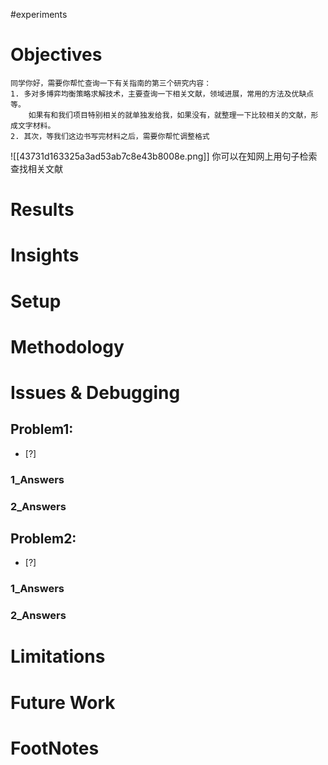 #experiments


# Objectives


```ad-summary
同学你好，需要你帮忙查询一下有关指南的第三个研究内容：
1. 多对多博弈均衡策略求解技术，主要查询一下相关文献，领域进展，常用的方法及优缺点等。
	如果有和我们项目特别相关的就单独发给我，如果没有，就整理一下比较相关的文献，形成文字材料。
2. 其次，等我们这边书写完材料之后，需要你帮忙调整格式
```

![[43731d163325a3ad53ab7c8e43b8008e.png]]
你可以在知网上用句子检索查找相关文献






# Results
# Insights
# Setup
# Methodology
# Issues & Debugging

## Problem1: 
- [?] 

### 1_Answers


### 2_Answers



## Problem2: 
- [?] 

### 1_Answers


### 2_Answers



# Limitations
# Future Work
# FootNotes